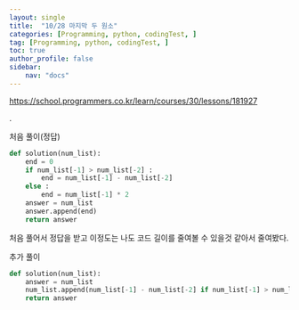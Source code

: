 ```yaml
---
layout: single
title:  "10/28 마지막 두 원소"
categories: [Programming, python, codingTest, ]
tag: [Programming, python, codingTest, ]
toc: true
author_profile: false
sidebar:
    nav: "docs"
---
```


https://school.programmers.co.kr/learn/courses/30/lessons/181927

 .

처음 풀이(정답)

```python
def solution(num_list):
    end = 0
    if num_list[-1] > num_list[-2] :
        end = num_list[-1] - num_list[-2]
    else :
        end = num_list[-1] * 2
    answer = num_list
    answer.append(end)
    return answer
```



처음 풀어서 정답을 받고 이정도는 나도 코드 길이를 줄여볼 수 있을것 같아서 줄여봤다.



추가 풀이

```python
def solution(num_list):
    answer = num_list
    num_list.append(num_list[-1] - num_list[-2] if num_list[-1] > num_list[-2] else num_list[-1] * 2)
    return answer
```

